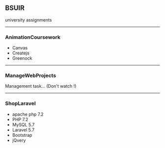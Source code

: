 ## BSUIR
university assignments
_________________________

### AnimationCoursework
+ Canvas
+ Createjs
+ Greenock
_________________________

### ManageWebProjects
Management task...
(Don't watch !)
_________________________

### ShopLaravel
+ apache php 7.2
+ PHP 7.2
+ MySQL 5.7
+ Laravel 5.7
+ Bootstrap
+ jQvery
